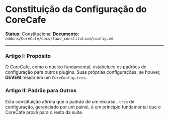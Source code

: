 # Constituição da Configuração do CoreCafe

**Status:** Constitucional
**Documento:** `addons/CoreCafe/docs/laws_constitution/config.md`

---

### **Artigo I: Propósito**

O CoreCafe, como o núcleo fundamental, estabelece os padrões de configuração para outros plugins. Suas próprias configurações, se houver, **DEVEM** residir em um `CoreConfig.tres`.

### **Artigo II: Padrão para Outros**

Esta constituição afirma que o padrão de um recurso `.tres` de configuração, gerenciado por um painel, é um princípio fundamental que o CoreCafe provê para o resto da suíte.
